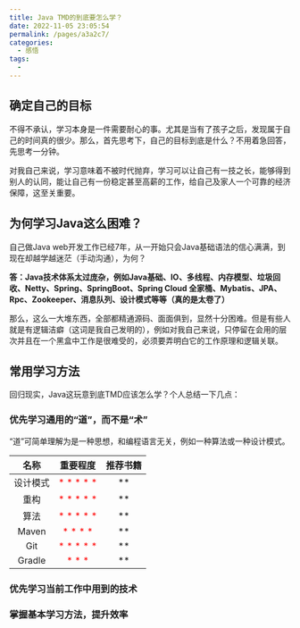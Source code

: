 ```yaml
---
title: Java TMD的到底要怎么学？
date: 2022-11-05 23:05:54
permalink: /pages/a3a2c7/
categories:
  - 感悟
tags:
  - 
---
```


## 确定自己的目标
不得不承认，学习本身是一件需要耐心的事。尤其是当有了孩子之后，发现属于自己的时间真的很少。那么，首先思考下，自己的目标到底是什么？不用着急回答，先思考一分钟。

对我自己来说，学习意味着不被时代抛弃，学习可以让自己有一技之长，能够得到别人的认同，能让自己有一份稳定甚至高薪的工作，给自己及家人一个可靠的经济保障，这至关重要。


## 为何学习Java这么困难？

自己做Java web开发工作已经7年，从一开始只会Java基础语法的信心满满，到现在却越学越迷茫（手动沟通），为何？

**答：Java技术体系太过庞杂，例如Java基础、IO、多线程、内存模型、垃圾回收、Netty、Spring、SpringBoot、Spring Cloud 全家桶、Mybatis、JPA、Rpc、Zookeeper、消息队列、设计模式等等（真的是太卷了）**

那么，这么一大堆东西，全部都精通源码、面面俱到，显然十分困难。但是有些人就是有逻辑洁癖（这词是我自己发明的），例如对我自己来说，只停留在会用的层次并且在一个黑盒中工作是很难受的，必须要弄明白它的工作原理和逻辑关联。


## 常用学习方法
回归现实，Java这玩意到底TMD应该怎么学？个人总结一下几点：

### 优先学习通用的“道”，而不是“术”
“道”可简单理解为是一种思想，和编程语言无关，例如一种算法或一种设计模式。

| 名称 | 重要程度 | 推荐书籍 |
| :-: | :-: | :-: |
| 设计模式 | <div style="color:red"> * * * * *</div> | ** |
| 重构 | <div style="color:red"> * * * * *</div> | ** |
| 算法 | <div style="color:red"> * * * * *</div> | ** |
| Maven | <div style="color:red"> * * * *</div> | ** |
| Git | <div style="color:red"> * * * * *</div> | ** |
| Gradle | <div style="color:red"> * * *</div> | ** |

### 优先学习当前工作中用到的技术

### 掌握基本学习方法，提升效率












